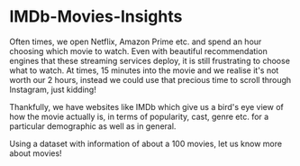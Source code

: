 # IMDb-Movies-Insights

Often times, we open Netflix, Amazon Prime etc. and spend an hour choosing which movie to watch. Even with beautiful recommendation engines that these streaming services deploy, it is still frustrating to choose what to watch. At times, 15 minutes into the movie and we realise it's not worth our 2 hours, instead we could use that precious time to scroll through Instagram, just kidding!

Thankfully, we have websites like IMDb which give us a bird's eye view of how the movie actually is, in terms of popularity, cast, genre etc. for a particular demographic as well as in general. 

Using a dataset with information of about a 100 movies, let us know more about movies!

